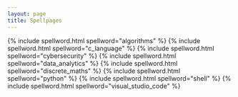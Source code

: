 ```yaml
---
layout: page
title: Spellpages
---
```


{% include spellword.html spellword="algorithms" %}
{% include spellword.html spellword="c_language" %}
{% include spellword.html spellword="cybersecurity" %}
{% include spellword.html spellword="data_analytics" %}
{% include spellword.html spellword="discrete_maths" %}
{% include spellword.html spellword="python" %}
{% include spellword.html spellword="shell" %}
{% include spellword.html spellword="visual_studio_code" %}
